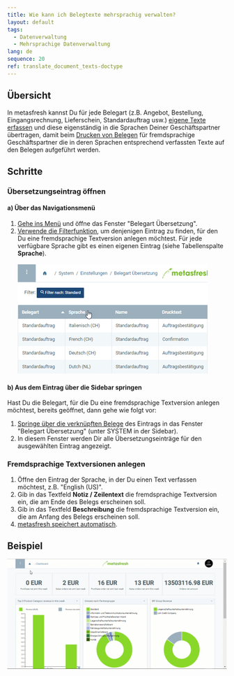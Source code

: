 ```yaml
---
title: Wie kann ich Belegtexte mehrsprachig verwalten?
layout: default
tags:
  - Datenverwaltung
  - Mehrsprachige Datenverwaltung
lang: de
sequence: 20
ref: translate_document_texts-doctype
---
```


## Übersicht
In metasfresh kannst Du für jede Belegart (z.B. Angebot, Bestellung, Eingangsrechnung, Lieferschein, Standardauftrag usw.) [eigene Texte erfassen](Text_auf_Belege_drucken-Belegart) und diese eigenständig in die Sprachen Deiner Geschäftspartner übertragen, damit beim [Drucken von Belegen](PDFVorschau) für fremdsprachige Geschäftspartner die in deren Sprachen entsprechend verfassten Texte auf den Belegen aufgeführt werden.

## Schritte

### Übersetzungseintrag öffnen

#### a) Über das Navigationsmenü
1. [Gehe ins Menü](Menu) und öffne das Fenster "Belegart Übersetzung".
1. [Verwende die Filterfunktion](Filterfunktion), um denjenigen Eintrag zu finden, für den Du eine fremdsprachige Textversion anlegen möchtest. Für jede verfügbare Sprache gibt es einen eigenen Eintrag (siehe Tabellenspalte **Sprache**).<br><br>![](assets/Belegart_Uebersetzung_Sprachen.png)

#### b) Aus dem Eintrag über die Sidebar springen
Hast Du die Belegart, für die Du eine fremdsprachige Textversion anlegen möchtest, bereits geöffnet, dann gehe wie folgt vor:

1. [Springe über die verknüpften Belege](SpringezuBelegen) des Eintrags in das Fenster "Belegart Übersetzung" (unter SYSTEM in der Sidebar).
1. In diesem Fenster werden Dir alle Übersetzungseinträge für den ausgewählten Eintrag angezeigt.

### Fremdsprachige Textversionen anlegen
1. Öffne den Eintrag der Sprache, in der Du einen Text verfassen möchtest, z.B. "English (US)".
1. Gib in das Textfeld **Notiz / Zeilentext** die fremdsprachige Textversion ein, die am Ende des Belegs erscheinen soll.
1. Gib in das Textfeld **Beschreibung** die fremdsprachige Textversion ein, die am Anfang des Belegs erscheinen soll.
1. [metasfresh speichert automatisch](Speicheranzeige).

## Beispiel
![](assets/Belegtexte_uebersetzen-Belegart.gif)
